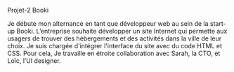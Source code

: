 Projet-2 Booki

Je débute mon alternance en tant que développeur web au sein de la start-up Booki. L’entreprise souhaite développer un site Internet qui permette aux usagers de trouver des hébergements et des activités dans la ville de leur choix. Je suis chargée d'intégrer l'interface du site avec du code HTML et CSS. Pour cela, Je travaille en étroite collaboration avec Sarah, la CTO, et Loïc, l’UI designer.
